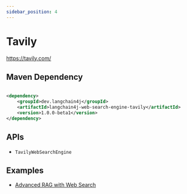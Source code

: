 ```yaml
---
sidebar_position: 4
---
```


# Tavily

https://tavily.com/

## Maven Dependency

```xml

<dependency>
    <groupId>dev.langchain4j</groupId>
    <artifactId>langchain4j-web-search-engine-tavily</artifactId>
    <version>1.0.0-beta1</version>
</dependency>
```

## APIs

- `TavilyWebSearchEngine`

## Examples

- [Advanced RAG with Web Search](https://github.com/langchain4j/langchain4j-examples/blob/main/rag-examples/src/main/java/_3_advanced/_08_Advanced_RAG_Web_Search_Example.java)
